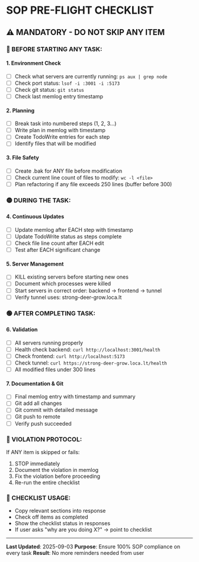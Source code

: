 # SOP PRE-FLIGHT CHECKLIST
## ⚠️ MANDATORY - DO NOT SKIP ANY ITEM

### 🔴 BEFORE STARTING ANY TASK:

#### 1. Environment Check
- [ ] Check what servers are currently running: `ps aux | grep node`
- [ ] Check port status: `lsof -i :3001 -i :5173`
- [ ] Check git status: `git status`
- [ ] Check last memlog entry timestamp

#### 2. Planning
- [ ] Break task into numbered steps (1, 2, 3...)
- [ ] Write plan in memlog with timestamp
- [ ] Create TodoWrite entries for each step
- [ ] Identify files that will be modified

#### 3. File Safety
- [ ] Create .bak for ANY file before modification
- [ ] Check current line count of files to modify: `wc -l <file>`
- [ ] Plan refactoring if any file exceeds 250 lines (buffer before 300)

### 🟡 DURING THE TASK:

#### 4. Continuous Updates
- [ ] Update memlog after EACH step with timestamp
- [ ] Update TodoWrite status as steps complete
- [ ] Check file line count after EACH edit
- [ ] Test after EACH significant change

#### 5. Server Management
- [ ] KILL existing servers before starting new ones
- [ ] Document which processes were killed
- [ ] Start servers in correct order: backend → frontend → tunnel
- [ ] Verify tunnel uses: strong-deer-grow.loca.lt

### 🟢 AFTER COMPLETING TASK:

#### 6. Validation
- [ ] All servers running properly
- [ ] Health check backend: `curl http://localhost:3001/health`
- [ ] Check frontend: `curl http://localhost:5173`
- [ ] Check tunnel: `curl https://strong-deer-grow.loca.lt/health`
- [ ] All modified files under 300 lines

#### 7. Documentation & Git
- [ ] Final memlog entry with timestamp and summary
- [ ] Git add all changes
- [ ] Git commit with detailed message
- [ ] Git push to remote
- [ ] Verify push succeeded

### 🚫 VIOLATION PROTOCOL:
If ANY item is skipped or fails:
1. STOP immediately
2. Document the violation in memlog
3. Fix the violation before proceeding
4. Re-run the entire checklist

### 📝 CHECKLIST USAGE:
- Copy relevant sections into response
- Check off items as completed
- Show the checklist status in responses
- If user asks "why are you doing X?" → point to checklist

---
**Last Updated**: 2025-09-03
**Purpose**: Ensure 100% SOP compliance on every task
**Result**: No more reminders needed from user